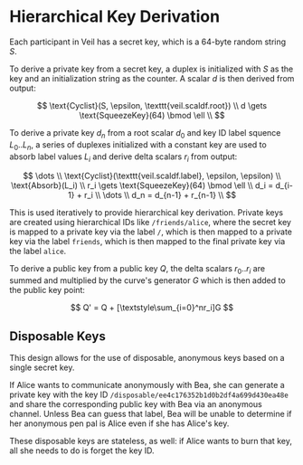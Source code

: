 # Hierarchical Key Derivation

Each participant in Veil has a secret key, which is a 64-byte random string $S$.

To derive a private key from a secret key, a duplex is initialized with $S$ as the key and an initialization string as
the counter. A scalar $d$ is then derived from output:

$$
\text{Cyclist}(S, \epsilon, \texttt{veil.scaldf.root}) \\
d \gets \text{SqueezeKey}(64) \bmod \ell \\
$$

To derive a private key $d_n$ from a root scalar $d_0$ and key ID label squence $L_0..L_n$, a series of duplexes
initialized with a constant key are used to absorb label values $L_i$ and derive delta scalars $r_i$ from output:

$$
\dots \\
\text{Cyclist}(\texttt{veil.scaldf.label}, \epsilon, \epsilon) \\
\text{Absorb}(L_i) \\
r_i \gets \text{SqueezeKey}(64) \bmod \ell \\
d_i = d_{i-1} + r_i \\
\dots \\
d_n = d_{n-1} + r_{n-1} \\
$$

This is used iteratively to provide hierarchical key derivation. Private keys are created using hierarchical IDs
like `/friends/alice`, where the secret key is mapped to a private key via the label `/`, which is then mapped to a
private key via the label `friends`, which is then mapped to the final private key via the label `alice`.

To derive a public key from a public key $Q$, the delta scalars $r_0..r_i$ are summed and multiplied by the curve's
generator $G$ which is then added to the public key point:

$$ Q' = Q + [\textstyle\sum_{i=0}^nr_i]G $$

## Disposable Keys

This design allows for the use of disposable, anonymous keys based on a single secret key.

If Alice wants to communicate anonymously with Bea, she can generate a private key with the key
ID `/disposable/ee4c176352b1d0b2df4a699d430ea48e` and share the corresponding public key with Bea via an anonymous
channel. Unless Bea can guess that label, Bea will be unable to determine if her anonymous pen pal is Alice even if she
has Alice's key.

These disposable keys are stateless, as well: if Alice wants to burn that key, all she needs to do is forget the key ID.
